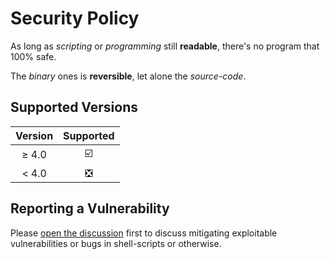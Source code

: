 # Security Policy

As long as *scripting* or *programming* still **readable**, there's no program that 100% safe.

The *binary* ones is **reversible**, let alone the *source-code*.

## Supported Versions

| Version | Supported                     |
|:-------:|:-----------------------------:|
| ≥ 4.0   | :ballot_box_with_check:       |
| < 4.0   | :negative_squared_cross_mark: |

## Reporting a Vulnerability

Please [open the discussion](https://github.com/owl4ce/dotfiles/discussions)
first to discuss mitigating exploitable vulnerabilities or bugs in shell-scripts
or otherwise.
